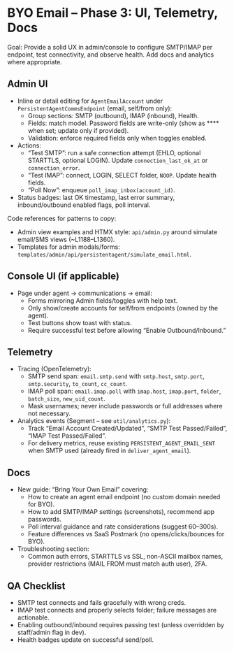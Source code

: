 # BYO Email – Phase 3: UI, Telemetry, Docs

Goal: Provide a solid UX in admin/console to configure SMTP/IMAP per endpoint, test connectivity, and observe health. Add docs and analytics where appropriate.

## Admin UI

- Inline or detail editing for `AgentEmailAccount` under `PersistentAgentCommsEndpoint` (email, self/from only):
  - Group sections: SMTP (outbound), IMAP (inbound), Health.
  - Fields: match model. Password fields are write-only (show as **** when set; update only if provided).
  - Validation: enforce required fields only when toggles enabled.
- Actions:
  - “Test SMTP”: run a safe connection attempt (EHLO, optional STARTTLS, optional LOGIN). Update `connection_last_ok_at` or `connection_error`.
  - “Test IMAP”: connect, LOGIN, SELECT folder, `NOOP`. Update health fields.
  - “Poll Now”: enqueue `poll_imap_inbox(account_id)`.
- Status badges: last OK timestamp, last error summary, inbound/outbound enabled flags, poll interval.

Code references for patterns to copy:
- Admin view examples and HTMX style: `api/admin.py` around simulate email/SMS views (~L1188–L1360).
- Templates for admin modals/forms: `templates/admin/api/persistentagent/simulate_email.html`.

## Console UI (if applicable)

- Page under agent → communications → email:
  - Forms mirroring Admin fields/toggles with help text.
  - Only show/create accounts for self/from endpoints (owned by the agent).
  - Test buttons show toast with status.
  - Require successful test before allowing “Enable Outbound/Inbound.”

## Telemetry

- Tracing (OpenTelemetry):
  - SMTP send span: `email.smtp.send` with `smtp.host`, `smtp.port`, `smtp.security`, `to_count`, `cc_count`.
  - IMAP poll span: `email.imap.poll` with `imap.host`, `imap.port`, `folder`, `batch_size`, `new_uid_count`.
  - Mask usernames; never include passwords or full addresses where not necessary.
- Analytics events (Segment – see `util/analytics.py`):
  - Track “Email Account Created/Updated”, “SMTP Test Passed/Failed”, “IMAP Test Passed/Failed”.
  - For delivery metrics, reuse existing `PERSISTENT_AGENT_EMAIL_SENT` when SMTP used (already fired in `deliver_agent_email`).

## Docs

- New guide: “Bring Your Own Email” covering:
  - How to create an agent email endpoint (no custom domain needed for BYO).
  - How to add SMTP/IMAP settings (screenshots), recommend app passwords.
  - Poll interval guidance and rate considerations (suggest 60–300s).
  - Feature differences vs SaaS Postmark (no opens/clicks/bounces for BYO).
- Troubleshooting section:
  - Common auth errors, STARTTLS vs SSL, non-ASCII mailbox names, provider restrictions (MAIL FROM must match auth user), 2FA.

## QA Checklist

- SMTP test connects and fails gracefully with wrong creds.
- IMAP test connects and properly selects folder; failure messages are actionable.
- Enabling outbound/inbound requires passing test (unless overridden by staff/admin flag in dev).
- Health badges update on successful send/poll.
